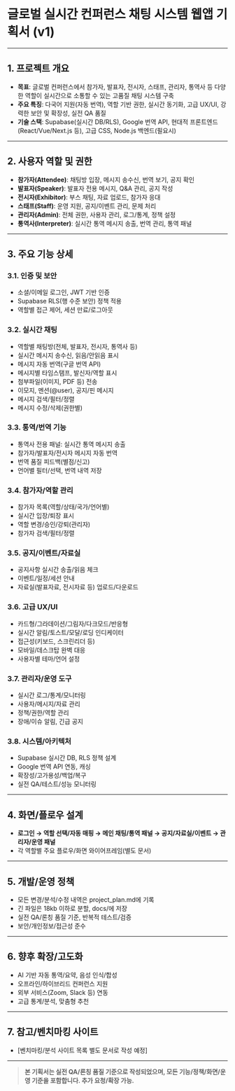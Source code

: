 # 글로벌 실시간 컨퍼런스 채팅 시스템 웹앱 기획서 (v1)

---

## 1. 프로젝트 개요

- **목표**: 글로벌 컨퍼런스에서 참가자, 발표자, 전시자, 스태프, 관리자, 통역사 등 다양한 역할이 실시간으로 소통할 수 있는 고품질 채팅 시스템 구축
- **주요 특징**: 다국어 지원(자동 번역), 역할 기반 권한, 실시간 동기화, 고급 UX/UI, 강력한 보안 및 확장성, 실전 QA 품질
- **기술 스택**: Supabase(실시간 DB/RLS), Google 번역 API, 현대적 프론트엔드(React/Vue/Next.js 등), 고급 CSS, Node.js 백엔드(필요시)

---

## 2. 사용자 역할 및 권한

- **참가자(Attendee)**: 채팅방 입장, 메시지 송수신, 번역 보기, 공지 확인
- **발표자(Speaker)**: 발표자 전용 메시지, Q&A 관리, 공지 작성
- **전시자(Exhibitor)**: 부스 채팅, 자료 업로드, 참가자 응대
- **스태프(Staff)**: 운영 지원, 공지/이벤트 관리, 문제 처리
- **관리자(Admin)**: 전체 권한, 사용자 관리, 로그/통계, 정책 설정
- **통역사(Interpreter)**: 실시간 통역 메시지 송출, 번역 관리, 통역 패널

---

## 3. 주요 기능 상세

### 3.1. 인증 및 보안
- 소셜/이메일 로그인, JWT 기반 인증
- Supabase RLS(행 수준 보안) 정책 적용
- 역할별 접근 제어, 세션 만료/로그아웃

### 3.2. 실시간 채팅
- 역할별 채팅방(전체, 발표자, 전시자, 통역사 등)
- 실시간 메시지 송수신, 읽음/안읽음 표시
- 메시지 자동 번역(구글 번역 API)
- 메시지별 타임스탬프, 발신자/역할 표시
- 첨부파일(이미지, PDF 등) 전송
- 이모지, 멘션(@user), 공지/핀 메시지
- 메시지 검색/필터/정렬
- 메시지 수정/삭제(권한별)

### 3.3. 통역/번역 기능
- 통역사 전용 패널: 실시간 통역 메시지 송출
- 참가자/발표자/전시자 메시지 자동 번역
- 번역 품질 피드백(별점/신고)
- 언어별 필터/선택, 번역 내역 저장

### 3.4. 참가자/역할 관리
- 참가자 목록(역할/상태/국가/언어별)
- 실시간 입장/퇴장 표시
- 역할 변경/승인/강퇴(관리자)
- 참가자 검색/필터/정렬

### 3.5. 공지/이벤트/자료실
- 공지사항 실시간 송출/읽음 체크
- 이벤트/일정/세션 안내
- 자료실(발표자료, 전시자료 등) 업로드/다운로드

### 3.6. 고급 UX/UI
- 카드형/그라데이션/그림자/다크모드/반응형
- 실시간 알림/토스트/모달/로딩 인디케이터
- 접근성(키보드, 스크린리더 등)
- 모바일/데스크탑 완벽 대응
- 사용자별 테마/언어 설정

### 3.7. 관리자/운영 도구
- 실시간 로그/통계/모니터링
- 사용자/메시지/자료 관리
- 정책/권한/역할 관리
- 장애/이슈 알림, 긴급 공지

### 3.8. 시스템/아키텍처
- Supabase 실시간 DB, RLS 정책 설계
- Google 번역 API 연동, 캐싱
- 확장성/고가용성/백업/복구
- 실전 QA/테스트/성능 모니터링

---

## 4. 화면/플로우 설계

- **로그인 → 역할 선택/자동 매핑 → 메인 채팅/통역 패널 → 공지/자료실/이벤트 → 관리자/운영 패널**
- 각 역할별 주요 플로우/화면 와이어프레임(별도 문서)

---

## 5. 개발/운영 정책

- 모든 변경/분석/수정 내역은 project_plan.md에 기록
- 긴 파일은 18kb 이하로 분할, docs/에 저장
- 실전 QA/론칭 품질 기준, 반복적 테스트/검증
- 보안/개인정보/접근성 준수

---

## 6. 향후 확장/고도화

- AI 기반 자동 통역/요약, 음성 인식/합성
- 오프라인/하이브리드 컨퍼런스 지원
- 외부 서비스(Zoom, Slack 등) 연동
- 고급 통계/분석, 맞춤형 추천

---

## 7. 참고/벤치마킹 사이트

- [벤치마킹/분석 사이트 목록 별도 문서로 작성 예정]

---

> **본 기획서는 실전 QA/론칭 품질 기준으로 작성되었으며, 모든 기능/정책/화면/운영 기준을 포함합니다. 추가 요청/확장 가능.**
